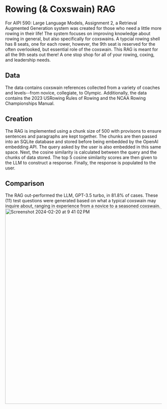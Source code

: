 # Rowing (& Coxswain) RAG
For AIPI 590: Large Language Models, Assignment 2, a Retrieval Augmented Generation system was created for those who need a little more rowing in their life! The system focuses on improving knowledge about rowing in general, but also specifically for coxswains. A typcial rowing shell has 8 seats, one for each rower, however, the 9th seat is reserved for the often overlooked, but essential role of the coxswain. This RAG is meant for all the 9th seats out there! A one stop shop for all of your rowing, coxing, and leadership needs.

## Data
The data contains coxswain references collected from a variety of coaches and levels--from novice, collegiate, to Olympic. Additionally, the data contains the 2023 USRowing Rules of Rowing and the NCAA Rowing Championships Manual. 

## Creation
The RAG is implemented using a chunk size of 500 with provisons to ensure sentences and paragraphs are kept together. The chunks are then passed into an SQLite database and stored before being embedded by the OpenAI embedding API. The query asked by the user is also embedded in this same space. Next, the cosine similarity is calculated between the query and the chunks of data stored. The top 5 cosine similarity scores are then given to the LLM to construct a response. Finally, the response is populated to the user.

## Comparison
The RAG out-performed the LLM, GPT-3.5 turbo, in 81.8% of cases. These (11) test questions were generated based on what a typical coxswain may inquire about, ranging in experience from a novice to a seasoned coxswain. 
<img width="629" alt="Screenshot 2024-02-20 at 9 41 02 PM" src="https://github.com/kgreed4/AIPI590_LLM_Assignment2/assets/75132518/8b5512f9-4d9a-4b3d-9472-84dbd080c90f">


